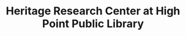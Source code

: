 ---
layout: repo
title: "Heritage Research Center at High Point Public Library"
id: 5417
permalink: repos/5417/
---